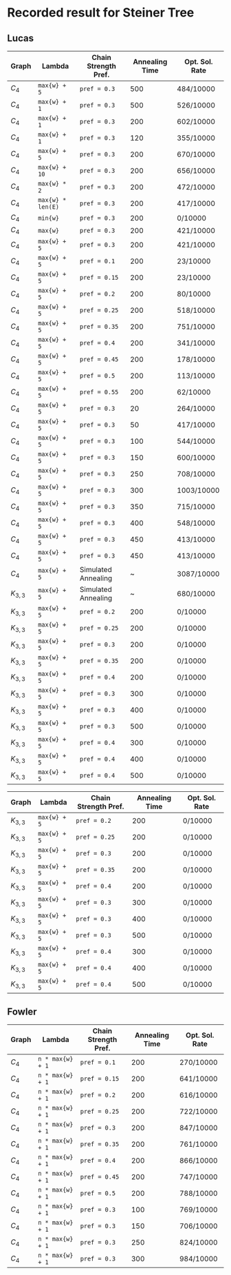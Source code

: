# Recorded result for Steiner Tree

## Lucas

| Graph     | Lambda            | Chain Strength Pref. | Annealing Time | Opt. Sol. Rate |
| --------- | ----------------- | -------------------- | -------------- | -------------- |
| $C_4$     | `max{w} + 5`      | `pref = 0.3`         | 500            | 484/10000      |
| $C_4$     | `max{w} + 1`      | `pref = 0.3`         | 500            | 526/10000      |
| $C_4$     | `max{w} + 1`      | `pref = 0.3`         | 200            | 602/10000      |
| $C_4$     | `max{w} + 1`      | `pref = 0.3`         | 120            | 355/10000      |
| $C_4$     | `max{w} + 5`      | `pref = 0.3`         | 200            | 670/10000      |
| $C_4$     | `max{w} + 10`     | `pref = 0.3`         | 200            | 656/10000      |
| $C_4$     | `max{w} * 2`      | `pref = 0.3`         | 200            | 472/10000      |
| $C_4$     | `max{w} * len(E)` | `pref = 0.3`         | 200            | 417/10000      |
| $C_4$     | `min{w}`          | `pref = 0.3`         | 200            | 0/10000        |
| $C_4$     | `max{w}`          | `pref = 0.3`         | 200            | 421/10000      |
| $C_4$     | `max{w} + 5`      | `pref = 0.3`         | 200            | 421/10000      |
| $C_4$     | `max{w} + 5`      | `pref = 0.1`         | 200            | 23/10000       |
| $C_4$     | `max{w} + 5`      | `pref = 0.15`        | 200            | 23/10000       |
| $C_4$     | `max{w} + 5`      | `pref = 0.2`         | 200            | 80/10000       |
| $C_4$     | `max{w} + 5`      | `pref = 0.25`        | 200            | 518/10000      |
| $C_4$     | `max{w} + 5`      | `pref = 0.35`        | 200            | 751/10000      |
| $C_4$     | `max{w} + 5`      | `pref = 0.4`         | 200            | 341/10000      |
| $C_4$     | `max{w} + 5`      | `pref = 0.45`        | 200            | 178/10000      |
| $C_4$     | `max{w} + 5`      | `pref = 0.5`         | 200            | 113/10000      |
| $C_4$     | `max{w} + 5`      | `pref = 0.55`        | 200            | 62/10000       |
| $C_4$     | `max{w} + 5`      | `pref = 0.3`         | 20             | 264/10000      |
| $C_4$     | `max{w} + 5`      | `pref = 0.3`         | 50             | 417/10000      |
| $C_4$     | `max{w} + 5`      | `pref = 0.3`         | 100            | 544/10000      |
| $C_4$     | `max{w} + 5`      | `pref = 0.3`         | 150            | 600/10000      |
| $C_4$     | `max{w} + 5`      | `pref = 0.3`         | 250            | 708/10000      |
| $C_4$     | `max{w} + 5`      | `pref = 0.3`         | 300            | 1003/10000     |
| $C_4$     | `max{w} + 5`      | `pref = 0.3`         | 350            | 715/10000      |
| $C_4$     | `max{w} + 5`      | `pref = 0.3`         | 400            | 548/10000      |
| $C_4$     | `max{w} + 5`      | `pref = 0.3`         | 450            | 413/10000      |
| $C_4$     | `max{w} + 5`      | `pref = 0.3`         | 450            | 413/10000      |
| $C_4$     | `max{w} + 5`      | Simulated Annealing  | ~              | 3087/10000     |
| $K_{3,3}$ | `max{w} + 5`      | Simulated Annealing  | ~              | 680/10000      |
| $K_{3,3}$ | `max{w} + 5`      | `pref = 0.2`         | 200            | 0/10000        |
| $K_{3,3}$ | `max{w} + 5`      | `pref = 0.25`        | 200            | 0/10000        |
| $K_{3,3}$ | `max{w} + 5`      | `pref = 0.3`         | 200            | 0/10000        |
| $K_{3,3}$ | `max{w} + 5`      | `pref = 0.35`        | 200            | 0/10000        |
| $K_{3,3}$ | `max{w} + 5`      | `pref = 0.4`         | 200            | 0/10000        |
| $K_{3,3}$ | `max{w} + 5`      | `pref = 0.3`         | 300            | 0/10000        |
| $K_{3,3}$ | `max{w} + 5`      | `pref = 0.3`         | 400            | 0/10000        |
| $K_{3,3}$ | `max{w} + 5`      | `pref = 0.3`         | 500            | 0/10000        |
| $K_{3,3}$ | `max{w} + 5`      | `pref = 0.4`         | 300            | 0/10000        |
| $K_{3,3}$ | `max{w} + 5`      | `pref = 0.4`         | 400            | 0/10000        |
| $K_{3,3}$ | `max{w} + 5`      | `pref = 0.4`         | 500            | 0/10000        |

| Graph     | Lambda       | Chain Strength Pref. | Annealing Time | Opt. Sol. Rate |
| --------- | ------------ | -------------------- | -------------- | -------------- |
| $K_{3,3}$ | `max{w} + 5` | `pref = 0.2`         | 200            | 0/10000        |
| $K_{3,3}$ | `max{w} + 5` | `pref = 0.25`        | 200            | 0/10000        |
| $K_{3,3}$ | `max{w} + 5` | `pref = 0.3`         | 200            | 0/10000        |
| $K_{3,3}$ | `max{w} + 5` | `pref = 0.35`        | 200            | 0/10000        |
| $K_{3,3}$ | `max{w} + 5` | `pref = 0.4`         | 200            | 0/10000        |
| $K_{3,3}$ | `max{w} + 5` | `pref = 0.3`         | 300            | 0/10000        |
| $K_{3,3}$ | `max{w} + 5` | `pref = 0.3`         | 400            | 0/10000        |
| $K_{3,3}$ | `max{w} + 5` | `pref = 0.3`         | 500            | 0/10000        |
| $K_{3,3}$ | `max{w} + 5` | `pref = 0.4`         | 300            | 0/10000        |
| $K_{3,3}$ | `max{w} + 5` | `pref = 0.4`         | 400            | 0/10000        |
| $K_{3,3}$ | `max{w} + 5` | `pref = 0.4`         | 500            | 0/10000        |


## Fowler
| Graph     | Lambda           | Chain Strength Pref. | Annealing Time | Opt. Sol. Rate |
| --------- |------------------|---------------------|----------------|----------------|
| $C_4$     | `n * max{w} + 1` | `pref = 0.1`        | 200            | 270/10000      |
| $C_4$     | `n * max{w} + 1` | `pref = 0.15`       | 200            | 641/10000      |
| $C_4$     | `n * max{w} + 1` | `pref = 0.2`        | 200            | 616/10000      |
| $C_4$     | `n * max{w} + 1` | `pref = 0.25`       | 200            | 722/10000      |
| $C_4$     | `n * max{w} + 1` | `pref = 0.3`        | 200            | 847/10000      |
| $C_4$     | `n * max{w} + 1` | `pref = 0.35`       | 200            | 761/10000      |
| $C_4$     | `n * max{w} + 1` | `pref = 0.4`        | 200            | 866/10000      |
| $C_4$     | `n * max{w} + 1` | `pref = 0.45`       | 200            | 747/10000      |
| $C_4$     | `n * max{w} + 1` | `pref = 0.5`        | 200            | 788/10000      |
| $C_4$     | `n * max{w} + 1` | `pref = 0.3`        | 100            | 769/10000      |
| $C_4$     | `n * max{w} + 1` | `pref = 0.3`        | 150            | 706/10000      |
| $C_4$     | `n * max{w} + 1` | `pref = 0.3`        | 250            | 824/10000      |
| $C_4$     | `n * max{w} + 1` | `pref = 0.3`        | 300            | 984/10000      |